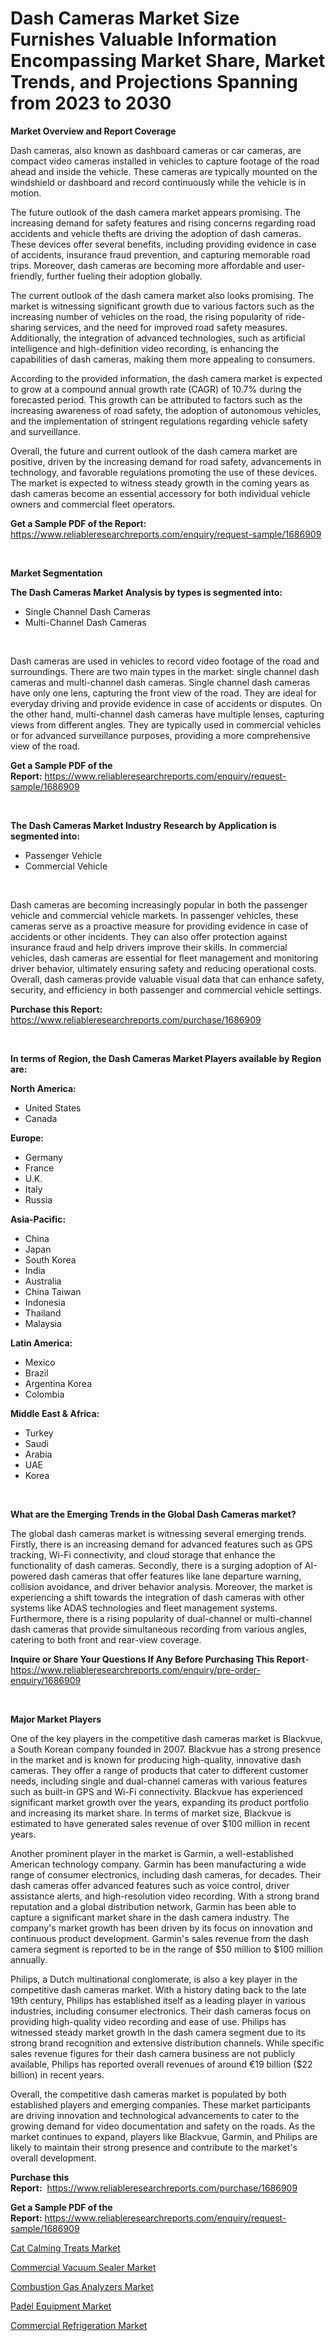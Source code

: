 <p><h1>Dash Cameras Market Size Furnishes Valuable Information Encompassing Market Share, Market Trends, and Projections Spanning from 2023 to 2030</h1></p><p><strong>Market Overview and Report Coverage</strong></p>
<p><p>Dash cameras, also known as dashboard cameras or car cameras, are compact video cameras installed in vehicles to capture footage of the road ahead and inside the vehicle. These cameras are typically mounted on the windshield or dashboard and record continuously while the vehicle is in motion.</p><p>The future outlook of the dash camera market appears promising. The increasing demand for safety features and rising concerns regarding road accidents and vehicle thefts are driving the adoption of dash cameras. These devices offer several benefits, including providing evidence in case of accidents, insurance fraud prevention, and capturing memorable road trips. Moreover, dash cameras are becoming more affordable and user-friendly, further fueling their adoption globally.</p><p>The current outlook of the dash camera market also looks promising. The market is witnessing significant growth due to various factors such as the increasing number of vehicles on the road, the rising popularity of ride-sharing services, and the need for improved road safety measures. Additionally, the integration of advanced technologies, such as artificial intelligence and high-definition video recording, is enhancing the capabilities of dash cameras, making them more appealing to consumers.</p><p>According to the provided information, the dash camera market is expected to grow at a compound annual growth rate (CAGR) of 10.7% during the forecasted period. This growth can be attributed to factors such as the increasing awareness of road safety, the adoption of autonomous vehicles, and the implementation of stringent regulations regarding vehicle safety and surveillance.</p><p>Overall, the future and current outlook of the dash camera market are positive, driven by the increasing demand for road safety, advancements in technology, and favorable regulations promoting the use of these devices. The market is expected to witness steady growth in the coming years as dash cameras become an essential accessory for both individual vehicle owners and commercial fleet operators.</p></p>
<p><strong>Get a Sample PDF of the Report:</strong> <a href="https://www.reliableresearchreports.com/enquiry/request-sample/1686909">https://www.reliableresearchreports.com/enquiry/request-sample/1686909</a></p>
<p>&nbsp;</p>
<p><strong>Market Segmentation</strong></p>
<p><strong>The Dash Cameras Market Analysis by types is segmented into:</strong></p>
<p><ul><li>Single Channel Dash Cameras</li><li>Multi-Channel Dash Cameras</li></ul></p>
<p>&nbsp;</p>
<p><p>Dash cameras are used in vehicles to record video footage of the road and surroundings. There are two main types in the market: single channel dash cameras and multi-channel dash cameras. Single channel dash cameras have only one lens, capturing the front view of the road. They are ideal for everyday driving and provide evidence in case of accidents or disputes. On the other hand, multi-channel dash cameras have multiple lenses, capturing views from different angles. They are typically used in commercial vehicles or for advanced surveillance purposes, providing a more comprehensive view of the road.</p></p>
<p><strong>Get a Sample PDF of the Report:</strong>&nbsp;<a href="https://www.reliableresearchreports.com/enquiry/request-sample/1686909">https://www.reliableresearchreports.com/enquiry/request-sample/1686909</a></p>
<p>&nbsp;</p>
<p><strong>The Dash Cameras Market Industry Research by Application is segmented into:</strong></p>
<p><ul><li>Passenger Vehicle</li><li>Commercial Vehicle</li></ul></p>
<p>&nbsp;</p>
<p><p>Dash cameras are becoming increasingly popular in both the passenger vehicle and commercial vehicle markets. In passenger vehicles, these cameras serve as a proactive measure for providing evidence in case of accidents or other incidents. They can also offer protection against insurance fraud and help drivers improve their skills. In commercial vehicles, dash cameras are essential for fleet management and monitoring driver behavior, ultimately ensuring safety and reducing operational costs. Overall, dash cameras provide valuable visual data that can enhance safety, security, and efficiency in both passenger and commercial vehicle settings.</p></p>
<p><strong>Purchase this Report:</strong>&nbsp; <a href="https://www.reliableresearchreports.com/purchase/1686909">https://www.reliableresearchreports.com/purchase/1686909</a></p>
<p>&nbsp;</p>
<p><strong>In terms of Region, the Dash Cameras Market Players available by Region are:</strong></p>
<p>
    <p> <strong> North America: </strong>
        <ul>
            <li>United States</li>
            <li>Canada</li>
        </ul>
        </p> 
    <p> <strong> Europe: </strong>
        <ul>
            <li>Germany</li>
            <li>France</li>
            <li>U.K.</li>
            <li>Italy</li>
            <li>Russia</li>
        </ul>
        </p> 
    <p> <strong> Asia-Pacific: </strong>
        <ul>
            <li>China</li>
            <li>Japan</li>
            <li>South Korea</li>
            <li>India</li>
            <li>Australia</li>
            <li>China Taiwan</li>
            <li>Indonesia</li>
            <li>Thailand</li>
            <li>Malaysia</li>
        </ul>
        </p> 
    <p> <strong> Latin America: </strong>
        <ul>
            <li>Mexico</li>
            <li>Brazil</li>
            <li>Argentina Korea</li>
            <li>Colombia</li>
        </ul>
        </p> 
    <p> <strong> Middle East & Africa: </strong>
        <ul>
            <li>Turkey</li>
            <li>Saudi</li>
            <li>Arabia</li>
            <li>UAE</li>
            <li>Korea</li>
        </ul>
    </p>
    </p>
<p>&nbsp;</p>
<p><strong>What are the Emerging Trends in the Global Dash Cameras market?</strong></p>
<p><p>The global dash cameras market is witnessing several emerging trends. Firstly, there is an increasing demand for advanced features such as GPS tracking, Wi-Fi connectivity, and cloud storage that enhance the functionality of dash cameras. Secondly, there is a surging adoption of AI-powered dash cameras that offer features like lane departure warning, collision avoidance, and driver behavior analysis. Moreover, the market is experiencing a shift towards the integration of dash cameras with other systems like ADAS technologies and fleet management systems. Furthermore, there is a rising popularity of dual-channel or multi-channel dash cameras that provide simultaneous recording from various angles, catering to both front and rear-view coverage.</p></p>
<p><strong>Inquire or Share Your Questions If Any Before Purchasing This Report</strong>- <a href="https://www.reliableresearchreports.com/enquiry/pre-order-enquiry/1686909">https://www.reliableresearchreports.com/enquiry/pre-order-enquiry/1686909</a></p>
<p>&nbsp;</p>
<p><strong>Major Market Players</strong></p>
<p><p>One of the key players in the competitive dash cameras market is Blackvue, a South Korean company founded in 2007. Blackvue has a strong presence in the market and is known for producing high-quality, innovative dash cameras. They offer a range of products that cater to different customer needs, including single and dual-channel cameras with various features such as built-in GPS and Wi-Fi connectivity. Blackvue has experienced significant market growth over the years, expanding its product portfolio and increasing its market share. In terms of market size, Blackvue is estimated to have generated sales revenue of over $100 million in recent years.</p><p>Another prominent player in the market is Garmin, a well-established American technology company. Garmin has been manufacturing a wide range of consumer electronics, including dash cameras, for decades. Their dash cameras offer advanced features such as voice control, driver assistance alerts, and high-resolution video recording. With a strong brand reputation and a global distribution network, Garmin has been able to capture a significant market share in the dash camera industry. The company's market growth has been driven by its focus on innovation and continuous product development. Garmin's sales revenue from the dash camera segment is reported to be in the range of $50 million to $100 million annually.</p><p>Philips, a Dutch multinational conglomerate, is also a key player in the competitive dash cameras market. With a history dating back to the late 19th century, Philips has established itself as a leading player in various industries, including consumer electronics. Their dash cameras focus on providing high-quality video recording and ease of use. Philips has witnessed steady market growth in the dash camera segment due to its strong brand recognition and extensive distribution channels. While specific sales revenue figures for their dash camera business are not publicly available, Philips has reported overall revenues of around €19 billion ($22 billion) in recent years.</p><p>Overall, the competitive dash cameras market is populated by both established players and emerging companies. These market participants are driving innovation and technological advancements to cater to the growing demand for video documentation and safety on the roads. As the market continues to expand, players like Blackvue, Garmin, and Philips are likely to maintain their strong presence and contribute to the market's overall development.</p></p>
<p><strong>Purchase this Report:</strong>&nbsp;&nbsp;<a href="https://www.reliableresearchreports.com/purchase/1686909">https://www.reliableresearchreports.com/purchase/1686909</a></p>
<p></p>
<p><strong>Get a Sample PDF of the Report:</strong>&nbsp;<a href="https://www.reliableresearchreports.com/enquiry/request-sample/1686909">https://www.reliableresearchreports.com/enquiry/request-sample/1686909</a></p>
<p><p><a href="https://medium.com/@austynlemke1988/cat-calming-treats-market-trends-forecast-and-competitive-analysis-to-2030-d8c80b079bfd">Cat Calming Treats Market</a></p><p><a href="https://www.linkedin.com/pulse/commercial-vacuum-sealer-market-size-2023-2030-global-q1tje/">Commercial Vacuum Sealer Market</a></p><p><a href="https://www.linkedin.com/pulse/decoding-combustion-gas-analyzers-market-deep-dive-latest-wf9re/">Combustion Gas Analyzers Market</a></p><p><a href="https://medium.com/@caligoldner/padel-equipment-market-size-and-market-trends-complete-industry-overview-2023-to-2030-000a9e1155a6">Padel Equipment Market</a></p><p><a href="https://www.linkedin.com/pulse/commercial-refrigeration-market-size-share-amp-trends-analysis-vuu1e/">Commercial Refrigeration Market</a></p></p>